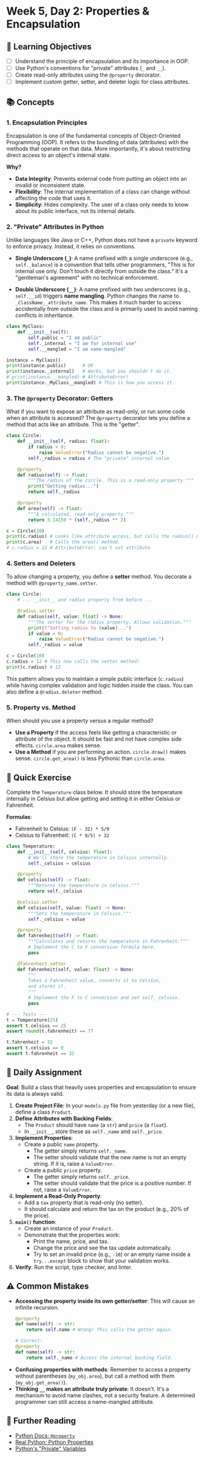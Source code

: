 # Week 5, Day 2: Properties & Encapsulation

## 🎯 Learning Objectives
- [ ] Understand the principle of encapsulation and its importance in OOP.
- [ ] Use Python's conventions for "private" attributes (`_` and `__`).
- [ ] Create read-only attributes using the `@property` decorator.
- [ ] Implement custom getter, setter, and deleter logic for class attributes.

## 📚 Concepts

### 1. Encapsulation Principles
Encapsulation is one of the fundamental concepts of Object-Oriented Programming (OOP). It refers to the bundling of data (attributes) with the methods that operate on that data. More importantly, it's about restricting direct access to an object's internal state.

**Why?**
- **Data Integrity**: Prevents external code from putting an object into an invalid or inconsistent state.
- **Flexibility**: The internal implementation of a class can change without affecting the code that uses it.
- **Simplicity**: Hides complexity. The user of a class only needs to know about its public interface, not its internal details.

### 2. "Private" Attributes in Python
Unlike languages like Java or C++, Python does not have a `private` keyword to enforce privacy. Instead, it relies on conventions.

- **Single Underscore (`_`)**: A name prefixed with a single underscore (e.g., `self._balance`) is a convention that tells other programmers, "This is for internal use only. Don't touch it directly from outside the class." It's a "gentleman's agreement" with no technical enforcement.

- **Double Underscore (`__`)**: A name prefixed with two underscores (e.g., `self.__id`) triggers **name mangling**. Python changes the name to `_ClassName__attribute_name`. This makes it much harder to access accidentally from outside the class and is primarily used to avoid naming conflicts in inheritance.

```python
class MyClass:
    def __init__(self):
        self.public = "I am public"
        self._internal = "I am for internal use"
        self.__mangled = "I am name-mangled"

instance = MyClass()
print(instance.public)      # OK
print(instance._internal)   # Works, but you shouldn't do it.
# print(instance.__mangled) # AttributeError!
print(instance._MyClass__mangled) # This is how you access it.
```

### 3. The `@property` Decorator: Getters
What if you want to expose an attribute as read-only, or run some code when an attribute is accessed? The `@property` decorator lets you define a method that acts like an attribute. This is the "getter".

```python
class Circle:
    def __init__(self, radius: float):
        if radius < 0:
            raise ValueError("Radius cannot be negative.")
        self._radius = radius # The "private" internal value

    @property
    def radius(self) -> float:
        """The radius of the circle. This is a read-only property."""
        print("Getting radius...")
        return self._radius

    @property
    def area(self) -> float:
        """A calculated, read-only property."""
        return 3.14159 * (self._radius ** 2)

c = Circle(10)
print(c.radius) # Looks like attribute access, but calls the radius() method.
print(c.area)   # Calls the area() method.
# c.radius = 12 # AttributeError: can't set attribute
```

### 4. Setters and Deleters
To allow changing a property, you define a **setter** method. You decorate a method with `@property_name.setter`.

```python
class Circle:
    # ... __init__ and radius property from before ...

    @radius.setter
    def radius(self, value: float) -> None:
        """The setter for the radius property. Allows validation."""
        print(f"Setting radius to {value}...")
        if value < 0:
            raise ValueError("Radius cannot be negative.")
        self._radius = value

c = Circle(10)
c.radius = 12 # This now calls the setter method!
print(c.radius) # 12
```
This pattern allows you to maintain a simple public interface (`c.radius`) while having complex validation and logic hidden inside the class. You can also define a `@radius.deleter` method.

### 5. Property vs. Method
When should you use a property versus a regular method?
- **Use a Property** if the access feels like getting a characteristic or attribute of the object. It should be fast and not have complex side effects. `circle.area` makes sense.
- **Use a Method** if you are performing an action. `circle.draw()` makes sense. `circle.get_area()` is less Pythonic than `circle.area`.

## 🔹 Quick Exercise

Complete the `Temperature` class below. It should store the temperature internally in Celsius but allow getting and setting it in either Celsius or Fahrenheit.

**Formulas**:
- Fahrenheit to Celsius: `(F - 32) * 5/9`
- Celsius to Fahrenheit: `(C * 9/5) + 32`

```python
class Temperature:
    def __init__(self, celsius: float):
        # We'll store the temperature in Celsius internally.
        self._celsius = celsius

    @property
    def celsius(self) -> float:
        """Returns the temperature in Celsius."""
        return self._celsius

    @celsius.setter
    def celsius(self, value: float) -> None:
        """Sets the temperature in Celsius."""
        self._celsius = value

    @property
    def fahrenheit(self) -> float:
        """Calculates and returns the temperature in Fahrenheit."""
        # Implement the C to F conversion formula here.
        pass

    @fahrenheit.setter
    def fahrenheit(self, value: float) -> None:
        """
        Takes a Fahrenheit value, converts it to Celsius,
        and stores it.
        """
        # Implement the F to C conversion and set self._celsius.
        pass

# --- Tests ---
t = Temperature(25)
assert t.celsius == 25
assert round(t.fahrenheit) == 77

t.fahrenheit = 32
assert t.celsius == 0
assert t.fahrenheit == 32
```

## 📝 Daily Assignment
**Goal**: Build a class that heavily uses properties and encapsulation to ensure its data is always valid.

1.  **Create Project File**: In your `models.py` file from yesterday (or a new file), define a class `Product`.
2.  **Define Attributes with Backing Fields**:
    - The `Product` should have `name` (a `str`) and `price` (a `float`).
    - In `__init__`, store these as `self._name` and `self._price`.
3.  **Implement Properties**:
    - Create a public `name` property.
        - The getter simply returns `self._name`.
        - The setter should validate that the new name is not an empty string. If it is, raise a `ValueError`.
    - Create a public `price` property.
        - The getter simply returns `self._price`.
        - The setter should validate that the price is a positive number. If not, raise a `ValueError`.
4.  **Implement a Read-Only Property**:
    - Add a `tax` property that is read-only (no setter).
    - It should calculate and return the tax on the product (e.g., 20% of the price).
5.  **`main()` function**:
    - Create an instance of your `Product`.
    - Demonstrate that the properties work:
        - Print the name, price, and tax.
        - Change the price and see the tax update automatically.
        - Try to set an invalid price (e.g., `-10`) or an empty name inside a `try...except` block to show that your validation works.
6.  **Verify**: Run the script, type checker, and linter.

## ⚠️ Common Mistakes
- **Accessing the property inside its own getter/setter**: This will cause an infinite recursion.
  ```python
  @property
  def name(self) -> str:
      return self.name # Wrong! This calls the getter again.

  # Correct:
  @property
  def name(self) -> str:
      return self._name # Access the internal backing field.
  ```
- **Confusing properties with methods**: Remember to access a property without parentheses (`my_obj.area`), but call a method with them (`my_obj.get_area()`).
- **Thinking `__` makes an attribute truly private**: It doesn't. It's a mechanism to avoid name clashes, not a security feature. A determined programmer can still access a name-mangled attribute.

## 📖 Further Reading
- [Python Docs: `@property`](https://docs.python.org/3/library/functions.html#property)
- [Real Python: Python Properties](https://realpython.com/python-property/)
- [Python's "Private" Variables](https://www.python-engineer.com/posts/private-variables-in-python/)
